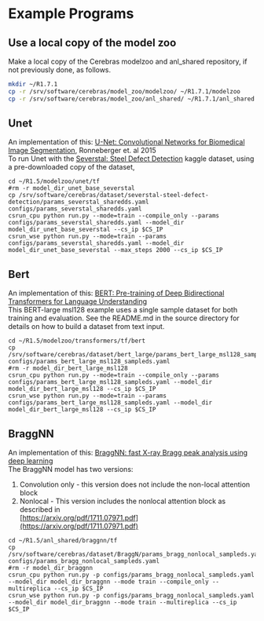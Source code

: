 # Example Programs

## Use a local copy of the model zoo
Make a local copy of the Cerebras modelzoo and anl_shared repository, if not previously done, as follows.

```bash
mkdir ~/R1.7.1
cp -r /srv/software/cerebras/model_zoo/modelzoo/ ~/R1.7.1/modelzoo
cp -r /srv/software/cerebras/model_zoo/anl_shared/ ~/R1.7.1/anl_shared
```


## Unet
An implementation of this: [U-Net: Convolutional Networks for Biomedical Image Segmentation](https://arxiv.org/pdf/1505.04597.pdf), Ronneberger et.  al 2015<br>
To run Unet with the <a href="https://www.kaggle.com/c/severstal-steel-defect-detection">Severstal: Steel Defect Detection</a> kaggle dataset, using a pre-downloaded copy of the dataset,

```console
cd ~/R1.5/modelzoo/unet/tf
#rm -r model_dir_unet_base_severstal
cp /srv/software/cerebras/dataset/severstal-steel-defect-detection/params_severstal_sharedds.yaml configs/params_severstal_sharedds.yaml
csrun_cpu python run.py --mode=train --compile_only --params configs/params_severstal_sharedds.yaml --model_dir model_dir_unet_base_severstal --cs_ip $CS_IP
csrun_wse python run.py --mode=train --params configs/params_severstal_sharedds.yaml --model_dir model_dir_unet_base_severstal --max_steps 2000 --cs_ip $CS_IP
```
## Bert
An implementation of this: [BERT: Pre-training of Deep Bidirectional Transformers for Language Understanding](https://arxiv.org/abs/1810.04805)<br>
This BERT-large msl128 example uses a single sample dataset for both training and evaluation. See the README.md in the source directory for details on how to build a dataset from text input.
```console
cd ~/R1.5/modelzoo/transformers/tf/bert
cp /srv/software/cerebras/dataset/bert_large/params_bert_large_msl128_sampleds.yaml configs/params_bert_large_msl128_sampleds.yaml
#rm -r model_dir_bert_large_msl128
csrun_cpu python run.py --mode=train --compile_only --params configs/params_bert_large_msl128_sampleds.yaml --model_dir model_dir_bert_large_msl128 --cs_ip $CS_IP
csrun_wse python run.py --mode=train --params configs/params_bert_large_msl128_sampleds.yaml --model_dir model_dir_bert_large_msl128 --cs_ip $CS_IP
```

## BraggNN
An implementation of this: [BraggNN: fast X-ray Bragg peak analysis using deep
learning](https://journals.iucr.org/m/issues/2022/01/00/fs5198/fs5198.pdf)<br>
The BraggNN model has two versions:<br>
1) Convolution only - this version does not include the non-local attention block<br>
2) Nonlocal - This version includes the nonlocal attention block as described in  <br>
[https://arxiv.org/pdf/1711.07971.pdf](https://arxiv.org/pdf/1711.07971.pdf)

```console
cd ~/R1.5/anl_shared/braggnn/tf
cp /srv/software/cerebras/dataset/BraggN/params_bragg_nonlocal_sampleds.yaml configs/params_bragg_nonlocal_sampleds.yaml
#rm -r model_dir_braggnn
csrun_cpu python run.py -p configs/params_bragg_nonlocal_sampleds.yaml --model_dir model_dir_braggnn --mode train --compile_only --multireplica --cs_ip $CS_IP
csrun_wse python run.py -p configs/params_bragg_nonlocal_sampleds.yaml --model_dir model_dir_braggnn --mode train --multireplica --cs_ip $CS_IP
```

